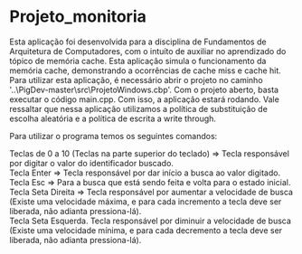 # Projeto_monitoria

Esta aplicação foi desenvolvida para a disciplina de Fundamentos de Arquitetura de Computadores, com o intuíto de auxiliar no aprendizado do tópico de memória cache. Esta aplicação simula o funcionamento da memória cache, demonstrando a ocorrências de cache miss e cache hit. Para utilizar esta aplicação, é necessário abrir o projeto no caminho '..\PigDev-master\src\ProjetoWindows.cbp'. Com o projeto aberto, basta executar o código main.cpp. Com isso, a aplicação estará rodando. Vale ressaltar que nessa aplicação utilizamos a política de substituição de escolha aleatória e a política de escrita a write through.

Para utilizar o programa temos os seguintes comandos:

Teclas de 0 a 10 (Teclas na parte superior do teclado) => Tecla responsável por digitar o valor do identificador buscado.  
Tecla Enter => Tecla responsável por dar início a busca ao valor digitado.  
Tecla Esc => Para a busca que está sendo feita e volta para o estado inicial.  
Tecla Seta Direita => Tecla responsável por aumentar a velocidade de busca (Existe uma velocidade máxima, e para cada incremento a tecla deve ser liberada, não adianta pressiona-lá).  
Tecla Seta Esquerda. Tecla responsável por diminuir a velocidade de busca (Existe uma velocidade mínima, e para cada decremento a tecla deve ser liberada, não adianta pressiona-lá).  
